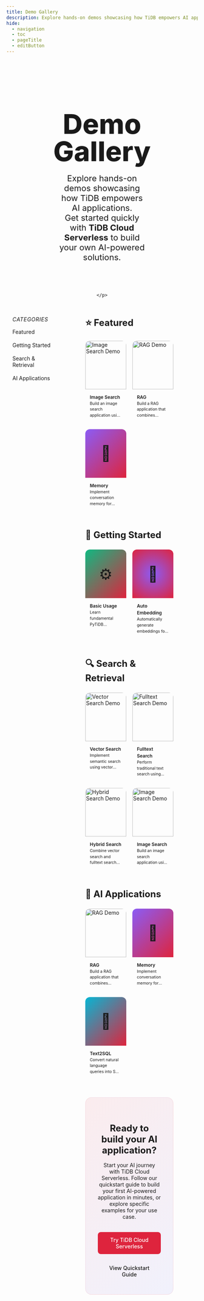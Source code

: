 ```yaml
---
title: Demo Gallery
description: Explore hands-on demos showcasing how TiDB empowers AI applications. Get started quickly with TiDB Cloud Serverless to build your own AI-powered solutions.
hide:
  - navigation
  - toc
  - pageTitle
  - editButton 
---
```


<style>

/* CSS Variables */
:root {
  --brand-color: #de243d;
  --brand-hover: #b71e34;
  --border-radius-sm: 0.5rem;
  --border-radius-md: 0.75rem;
  --border-radius-lg: 1rem;
  --spacing-sm: 1rem;
  --spacing-md: 2rem;
  --spacing-lg: 3rem;
  --transition-fast: 0.2s;
  --transition-normal: 0.3s;
  --dark-overlay: rgba(255, 255, 255, 0.08);
  --dark-border: rgba(255, 255, 255, 0.1);
  --dark-bg-subtle: rgba(255, 255, 255, 0.05);
}

/* Smooth scrolling for the entire page */
html {
  scroll-behavior: smooth;
}

/* Gallery Container */
.gallery-container {
  max-width: 1280px;
  margin: 0 auto;
  padding: var(--spacing-md) var(--spacing-sm);
}

/* Header */
.gallery-header {
  text-align: center;
  margin-bottom: var(--spacing-lg);
}

.gallery-title {
  font-size: 72px !important;
  font-weight: 800 !important;
  margin-bottom: 8px !important;
  line-height: 1 !important;
  color: var(--md-default-fg-color) !important;
}

.gallery-description {
  font-size: 22px !important;
  color: var(--md-default-fg-color--light) !important;
  padding: 0 120px;
  margin-bottom: 5rem !important;
}

/* Gallery CTA link styles */
.gallery-cta-link {
    position: relative;
    text-decoration: none;
    transition: all 0.2s ease-in-out;
}

.gallery-cta-link:hover {
    border-bottom: 3px solid var(--brand-color);
}


/* Layout */
.gallery-layout {
  display: flex;
  gap: var(--spacing-sm) !important;
}

/* Sidebar */
.gallery-sidebar {
  width: 8rem;
  flex-shrink: 0;
}

.sidebar-nav {
  position: sticky;
  top: 140px;
}

.sidebar-title {
  font-size: 14px !important;
  font-weight: 400 !important;
  color: var(--md-default-fg-color--light) !important;
  text-transform: uppercase;
  letter-spacing: 0.05em;
  margin: 0 0 0.5rem 0 !important;
}

.sidebar-links {
  display: flex;
  flex-direction: column;
  gap: 2px;
  margin-left: -12px;
}

.sidebar-link {
  display: block;
  padding: 8px 12px;
  border-radius: var(--border-radius-sm);
  font-size: 14px;
  font-weight: 400 !important;
  color: var(--md-default-fg-color--light) !important;
  text-decoration: none !important;
  transition: all var(--transition-fast) ease;
  text-align: left;
  cursor: pointer;
}

.sidebar-link:hover {
  background-color: var(--md-default-fg-color--lightest) !important;
  color: var(--md-default-fg-color) !important;
  font-weight: 500 !important;
  transform: translateX(2px);
}

.sidebar-link:focus-visible {
  outline: 2px solid var(--brand-color);
  outline-offset: 2px;
}

/* Content */
.gallery-content {
  flex: 1;
  padding: 0 var(--spacing-lg);
}

.gallery-section {
  margin-bottom: var(--spacing-lg);
  scroll-margin-top: 120px;
}

.section-title {
  font-size: 24px !important;
  font-weight: 700 !important;
  color: var(--md-default-fg-color) !important;
  margin: 0 0 1.5rem 0 !important;
}

.cards-grid {
  display: grid;
  grid-template-columns: repeat(3, 1fr);
  gap: var(--spacing-sm) !important;
}

/* Cards */
.gallery-card {
  display: block;
  background: var(--md-default-bg-color);
  border: 1px solid var(--md-default-fg-color--lightest);
  border-radius: var(--border-radius-md);
  overflow: hidden;
  transition: all var(--transition-normal) ease;
  text-decoration: none !important;
  color: inherit;
}

.gallery-card:hover {
  transform: translateY(-2px);
  box-shadow: var(--md-shadow-z2);
  text-decoration: none !important;
  outline: 2px solid var(--brand-color);
  outline-offset: 2px;
}


.gallery-card:hover .card-title {
  color: var(--brand-color) !important;
}

.card-image {
  height: 8rem;
  position: relative;
  overflow: hidden;
  background-color: var(--md-default-fg-color--lightest);
  border-bottom: 1px solid var(--md-default-fg-color--lightest);
}

.card-image img {
  width: 100%;
  height: 100%;
  object-fit: cover;
}

.card-gradient {
  display: flex;
  align-items: center;
  justify-content: center;
  font-size: 2.5rem;
}

.card-badge {
  position: absolute;
  top: 0.5rem;
  left: 0.5rem;
  background: rgba(0, 0, 0, 0.7);
  color: white;
  padding: 0.2rem 0.4rem;
  border-radius: 0.2rem;
  font-size: 0.5rem !important;
  font-weight: 500 !important;
}

.card-content {
  padding: 12px;
}

.card-title {
  font-size: 0.75rem !important;
  font-weight: 600 !important;
  line-height: 1.5 !important;
  margin: 0 !important;
  color: var(--md-default-fg-color) !important;
}

.card-description {
  color: var(--md-default-fg-color--light) !important;
  font-size: 0.65rem !important;
  line-height: 1.5;
  display: -webkit-box;
  margin: 0;
  -webkit-line-clamp: 3;
  -webkit-box-orient: vertical;
  overflow: hidden;
}

/* CTA */
.gallery-cta {
  background: linear-gradient(135deg, rgba(222, 36, 61, 0.08) 0%, rgba(99, 102, 241, 0.08) 100%);
  border: 1px solid rgba(222, 36, 61, 0.1);
  border-radius: var(--border-radius-lg);
  padding: var(--spacing-md);
  text-align: center;
  margin-top: var(--spacing-lg);
}

.cta-title {
  font-size: 1.5rem;
  font-weight: 700;
  color: var(--md-default-fg-color);
  margin-bottom: var(--spacing-sm);
}

.cta-description {
  color: var(--md-default-fg-color--light);
  margin: 0 auto var(--spacing-md);
  max-width: 42rem;
}

.cta-buttons {
  display: flex;
  justify-content: center;
  gap: var(--spacing-sm);
  flex-wrap: wrap;
}

/* Button shared styles */
.btn-primary,
.btn-secondary {
  padding: 0.75rem 1.5rem;
  border-radius: var(--border-radius-sm);
  font-weight: 500;
  text-decoration: none !important;
  transition: all var(--transition-fast);
}

.btn-primary {
  background-color: var(--brand-color);
  color: white !important;
}

.btn-primary:hover {
  background-color: var(--brand-hover);
  color: white !important;
}

.btn-secondary {
  border: 1px solid var(--md-default-fg-color--lighter);
  background-color: var(--md-default-bg-color);
  color: var(--md-default-fg-color) !important;
}

.btn-secondary:hover {
  background-color: var(--md-default-fg-color--lightest);
  color: var(--md-default-fg-color) !important;
}

/* Dark mode styles */
[data-md-color-scheme="tidb-dark"] .sidebar-link:hover {
  background-color: var(--dark-overlay) !important;
}

[data-md-color-scheme="tidb-dark"] .gallery-card {
  border-color: var(--dark-border);
}

[data-md-color-scheme="tidb-dark"] .card-image {
  background-color: var(--dark-bg-subtle);
  border-bottom-color: var(--dark-border);
}

[data-md-color-scheme="tidb-dark"] .gallery-cta {
  background: linear-gradient(135deg, rgba(222, 36, 61, 0.12) 0%, rgba(99, 102, 241, 0.12) 100%);
  border-color: rgba(222, 36, 61, 0.2);
}

[data-md-color-scheme="tidb-dark"] .btn-secondary:hover {
  background-color: rgba(255, 255, 255, 0.1);
}

/* Responsive adjustments */
@media (max-width: 768px) {
  .gallery-layout { flex-direction: column; }
  .gallery-sidebar { width: 100%; }
  .sidebar-nav { position: static; }
  .sidebar-links { flex-direction: row; gap: 0.5rem; flex-wrap: wrap; }
  .sidebar-link { padding: 12px 16px !important; min-height: 44px; display: flex; align-items: center; }
  .gallery-content { padding: 0; }
  .gallery-description { padding: 0 20px; }
  .cards-grid { grid-template-columns: 1fr; }
  .gallery-title { font-size: 48px !important; }
}

@media (max-width: 1024px) and (min-width: 769px) {
  .cards-grid { grid-template-columns: repeat(2, 1fr); }
}

</style>



<div class="gallery-container">
  <div class="gallery-header">
    <h1 class="gallery-title">Demo Gallery</h1>
    <p class="gallery-description">
      Explore hands-on demos showcasing how TiDB empowers AI applications.<br>
Get started quickly with <a href='https://tidbcloud.com/?utm_source=github&utm_medium=referral&utm_campaign=demo_gallery' target='_blank' rel='noopener noreferrer' class='gallery-cta-link'><b>TiDB Cloud Serverless</b></a> to build your own AI-powered solutions.

    </p>
  </div>

  <div class="gallery-layout">
    <div class="gallery-sidebar">
      <div class="sidebar-nav">
        <h6 class="sidebar-title">Categories</h6>
                          <nav class="sidebar-links">
            <a href="#featured" class="sidebar-link">Featured</a>
            <a href="#getting-started" class="sidebar-link">Getting Started</a>
            <a href="#search" class="sidebar-link">Search & Retrieval</a>
            <a href="#ai-apps" class="sidebar-link">AI Applications</a>
        </nav>
      </div>
    </div>
              <div class="gallery-content">
        <section id="featured" class="gallery-section">
        <h2 class="section-title">⭐ Featured</h2>
        <div class="cards-grid">
          <a href="image-search-with-pytidb/" class="gallery-card">
            <div class="card-image">
              <img src="https://github.com/user-attachments/assets/7ba9733a-4d1f-4094-8edb-58731ebd08e9" alt="Image Search Demo">
            </div>
            <div class="card-content">
              <h3 class="card-title">Image Search</h3>
              <p class="card-description">
                Build an image search application using multimodal embeddings for both text-to-image and image-to-image search.
              </p>
            </div>
          </a>
          <a href="rag-with-pytidb/" class="gallery-card">
            <div class="card-image">
              <img src="https://github.com/user-attachments/assets/dfd85672-65ce-4a46-8dd2-9f77d826363e" alt="RAG Demo">
            </div>
            <div class="card-content">
              <h3 class="card-title">RAG</h3>
              <p class="card-description">
                Build a RAG application that combines document retrieval with language generation.
              </p>
            </div>
          </a>
          <a href="memory-with-pytidb/" class="gallery-card">
            <div class="card-image card-gradient" style="background: linear-gradient(135deg, #8b5cf6, var(--brand-color));">
              <div>💭</div>
            </div>
            <div class="card-content">
              <h3 class="card-title">Memory</h3>
              <p class="card-description">
                Implement conversation memory for chatbots and conversational AI applications.
              </p>
            </div>
          </a>
        </div>
      </section>
        <section id="getting-started" class="gallery-section">
        <h2 class="section-title">🚀 Getting Started</h2>
        <div class="cards-grid">
          <a href="basic-with-pytidb/" class="gallery-card">
            <div class="card-image card-gradient" style="background: linear-gradient(135deg, #10b981, var(--brand-color));">
              <div>⚙️</div>
            </div>
            <div class="card-content">
              <h3 class="card-title">Basic Usage</h3>
              <p class="card-description">
                Learn fundamental PyTiDB operations including database connection, table creation, and data manipulation.
              </p>
            </div>
          </a>
          <a href="auto-embedding-with-pytidb/" class="gallery-card">
            <div class="card-image card-gradient" style="background: radial-gradient(circle at center, #8b5cf6 0%, var(--brand-color) 100%);">
              <div>🤖</div>
            </div>
            <div class="card-content">
              <h3 class="card-title">Auto Embedding</h3>
              <p class="card-description">
                Automatically generate embeddings for your text data using built-in embedding models.
              </p>
            </div>
          </a>
        </div>
      </section>
        <section id="search" class="gallery-section">
        <h2 class="section-title">🔍 Search & Retrieval</h2>
        <div class="cards-grid">
          <a href="vector-search-with-pytidb/" class="gallery-card">
            <div class="card-image">
              <img src="https://github.com/user-attachments/assets/6d7783a5-ce9c-4dcc-8b95-49d5f0ca735a" alt="Vector Search Demo">
            </div>
            <div class="card-content">
              <h3 class="card-title">Vector Search</h3>
              <p class="card-description">
                Implement semantic search using vector embeddings to find similar content.
              </p>
            </div>
          </a>
          <a href="fulltext-search-with-pytidb/" class="gallery-card">
            <div class="card-image">
              <img src="https://github.com/user-attachments/assets/c81ddad4-f996-4b1f-85c0-5cbb55bc2a3a" alt="Fulltext Search Demo">
            </div>
            <div class="card-content">
              <h3 class="card-title">Fulltext Search</h3>
              <p class="card-description">
                Perform traditional text search using MySQL fulltext search capabilities.
              </p>
            </div>
          </a>
          <a href="hybrid-search-with-pytidb/" class="gallery-card">
            <div class="card-image">
              <img src="https://github.com/user-attachments/assets/6e1c639d-2160-44c8-86b4-958913b9eca5" alt="Hybrid Search Demo">
            </div>
            <div class="card-content">
              <h3 class="card-title">Hybrid Search</h3>
              <p class="card-description">
                Combine vector search and fulltext search for more comprehensive results.
              </p>
            </div>
          </a>
          <a href="image-search-with-pytidb/" class="gallery-card">
            <div class="card-image">
              <img src="https://github.com/user-attachments/assets/7ba9733a-4d1f-4094-8edb-58731ebd08e9" alt="Image Search Demo">
            </div>
            <div class="card-content">
              <h3 class="card-title">Image Search</h3>
              <p class="card-description">
                Build an image search application using multimodal embeddings for both text-to-image and image-to-image search.
              </p>
            </div>
          </a>
        </div>
      </section>
        <section id="ai-apps" class="gallery-section">
        <h2 class="section-title">🤖 AI Applications</h2>
        <div class="cards-grid">
          <a href="rag-with-pytidb/" class="gallery-card">
            <div class="card-image">
              <img src="https://github.com/user-attachments/assets/dfd85672-65ce-4a46-8dd2-9f77d826363e" alt="RAG Demo">
            </div>
            <div class="card-content">
              <h3 class="card-title">RAG</h3>
              <p class="card-description">
                Build a RAG application that combines document retrieval with language generation.
              </p>
            </div>
          </a>
          <a href="memory-with-pytidb/" class="gallery-card">
            <div class="card-image card-gradient" style="background: linear-gradient(135deg, #8b5cf6, var(--brand-color));">
              <div>💭</div>
            </div>
            <div class="card-content">
              <h3 class="card-title">Memory</h3>
              <p class="card-description">
                Implement conversation memory for chatbots and conversational AI applications.
              </p>
            </div>
          </a>
          <a href="text2sql-with-pytidb/" class="gallery-card">
            <div class="card-image card-gradient" style="background: linear-gradient(135deg, #06b6d4, var(--brand-color));">
              <div>💬</div>
            </div>
            <div class="card-content">
              <h3 class="card-title">Text2SQL</h3>
              <p class="card-description">
                Convert natural language queries into SQL statements using AI models.
              </p>
            </div>
          </a>
        </div>
      </section>
      <div class="gallery-cta">
        <h3 class="cta-title">Ready to build your AI application?</h3>
        <p class="cta-description">
          Start your AI journey with TiDB Cloud Serverless. Follow our quickstart guide to build your first AI-powered application in minutes, or explore specific examples for your use case.
        </p>
        <div class="cta-buttons">
          <a href="https://tidbcloud.com/?utm_source=github&utm_medium=referral&utm_campaign=pytidb_readme" target="_blank" rel="noopener noreferrer" class="btn-primary">Try TiDB Cloud Serverless</a>
          <a href="quickstart-with-pytidb/" class="btn-secondary">View Quickstart Guide</a>
        </div>
      </div>
    </div>
  </div>
</div> 